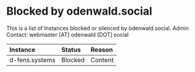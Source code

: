 # Blocked by odenwald.social

This is a list of Instances blocked or silenced by odenwald.social.
Admin Contact: webmaster [AT] odenwald [DOT] social

| Instance           | Status        | Reason           |
| :------------------| :------------ | :--------------- | 
| d-fens.systems     | Blocked       | Content          |
